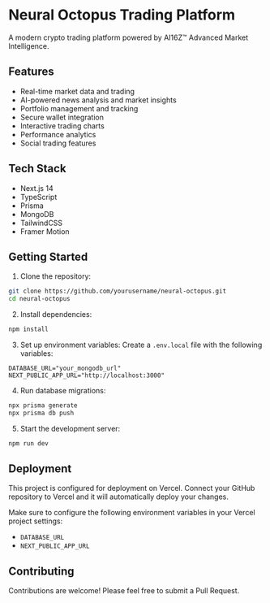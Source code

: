 # Neural Octopus Trading Platform

A modern crypto trading platform powered by AI16Z™ Advanced Market Intelligence.

## Features

- Real-time market data and trading
- AI-powered news analysis and market insights
- Portfolio management and tracking
- Secure wallet integration
- Interactive trading charts
- Performance analytics
- Social trading features

## Tech Stack

- Next.js 14
- TypeScript
- Prisma
- MongoDB
- TailwindCSS
- Framer Motion

## Getting Started

1. Clone the repository:
```bash
git clone https://github.com/yourusername/neural-octopus.git
cd neural-octopus
```

2. Install dependencies:
```bash
npm install
```

3. Set up environment variables:
Create a `.env.local` file with the following variables:
```
DATABASE_URL="your_mongodb_url"
NEXT_PUBLIC_APP_URL="http://localhost:3000"
```

4. Run database migrations:
```bash
npx prisma generate
npx prisma db push
```

5. Start the development server:
```bash
npm run dev
```

## Deployment

This project is configured for deployment on Vercel. Connect your GitHub repository to Vercel and it will automatically deploy your changes.

Make sure to configure the following environment variables in your Vercel project settings:
- `DATABASE_URL`
- `NEXT_PUBLIC_APP_URL`

## Contributing

Contributions are welcome! Please feel free to submit a Pull Request.
